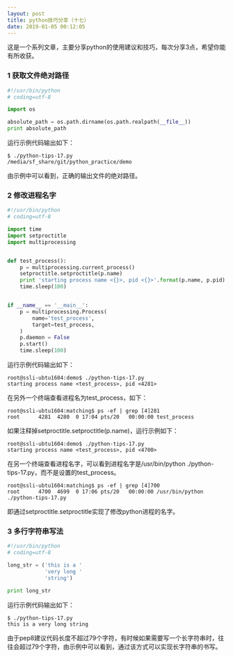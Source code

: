 ```yaml
---
layout: post
title: python技巧分享（十七）
date: 2019-01-05 00:12:05
---
```


这是一个系列文章，主要分享python的使用建议和技巧，每次分享3点，希望你能有所收获。

### 1 获取文件绝对路径

```python
#!/usr/bin/python
# coding=utf-8

import os

absolute_path = os.path.dirname(os.path.realpath(__file__))
print absolute_path
```

运行示例代码输出如下：

```
$ ./python-tips-17.py
/media/sf_share/git/python_practice/demo
```

由示例中可以看到，正确的输出文件的绝对路径。


### 2 修改进程名字

```python
#!/usr/bin/python
# coding=utf-8

import time
import setproctitle
import multiprocessing


def test_process():
    p = multiprocessing.current_process()
    setproctitle.setproctitle(p.name)
    print 'starting process name <{}>, pid <{}>'.format(p.name, p.pid)
    time.sleep(100)


if __name__ == '__main__':
    p = multiprocessing.Process(
        name='test_process',
        target=test_process,
    )
    p.daemon = False
    p.start()
    time.sleep(100)
```

运行示例代码输出如下：

```
root@ssli-ubtu1604:demo$ ./python-tips-17.py
starting process name <test_process>, pid <4281>
```

在另外一个终端查看进程名为test_process，如下：

```
root@ssli-ubtu1604:matching$ ps -ef | grep [4]281
root      4281  4280  0 17:04 pts/20   00:00:00 test_process
```

如果注释掉setproctitle.setproctitle(p.name)，运行示例如下：

```
root@ssli-ubtu1604:demo$ ./python-tips-17.py
starting process name <test_process>, pid <4700>
```

在另一个终端查看进程名字，可以看到进程名字是/usr/bin/python ./python-tips-17.py，而不是设置的test_process。

```
root@ssli-ubtu1604:matching$ ps -ef | grep [4]700
root      4700  4699  0 17:06 pts/20   00:00:00 /usr/bin/python ./python-tips-17.py
```

即通过setproctitle.setproctitle实现了修改python进程的名字。

### 3 多行字符串写法

```python
#!/usr/bin/python
# coding=utf-8

long_str = ('this is a '
            'very long '
            'string')

print long_str
```

运行示例代码输出如下：

```
$ ./python-tips-17.py
this is a very long string
```

由于pep8建议代码长度不超过79个字符，有时候如果需要写一个长字符串时，往往会超过79个字符，由示例中可以看到，通过该方式可以实现长字符串的书写。